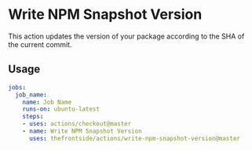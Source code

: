 # Write NPM Snapshot Version
This action updates the version of your package according to the SHA of the current commit.

## Usage
```yaml
jobs:
  job_name:
    name: Job Name
    runs-on: ubuntu-latest
    steps:
    - uses: actions/checkout@master
    - name: Write NPM Snapshot Version
      uses: thefrontside/actions/write-npm-snapshot-version@master
```